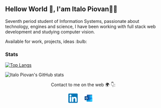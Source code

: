 ## Hellow World 👋, I'am Italo Piovan👩‍💻

<p>
Seventh period student of Information Systems, passionate about technology, engines and science, I have been working with full stack web development and studying computer vision.
</p>
<p>Available for work, projects, ideas :bulb:</p>

### Stats
<p align="center">
  
[![Top Langs](https://github-readme-stats.vercel.app/api/top-langs/?username=ItalooPiovan&theme=dark)](https://github.com/Italoko/github-readme-stats)

![Italo Piovan's GitHub stats](https://github-readme-stats.vercel.app/api?username=Italoko&show_icons=true&theme=dark)
  
</p>

<p align="center">
Contact to me on the web 🌍 👇:
</p>
<p align="center">
<a href="www.linkedin.com/in/italopiovan"><img src="https://github.com/Italoko/Italoko/blob/main/assets/linkedin.svg" width="30px" alt="LinkedIn"></a> &nbsp; &nbsp;
<a href="mailto:italo_piovan@hotmail.com"><img src="https://github.com/Italoko/Italoko/blob/main/assets/outlook.png" width="30px" alt="mail"></a> &nbsp; &nbsp;

</p>
